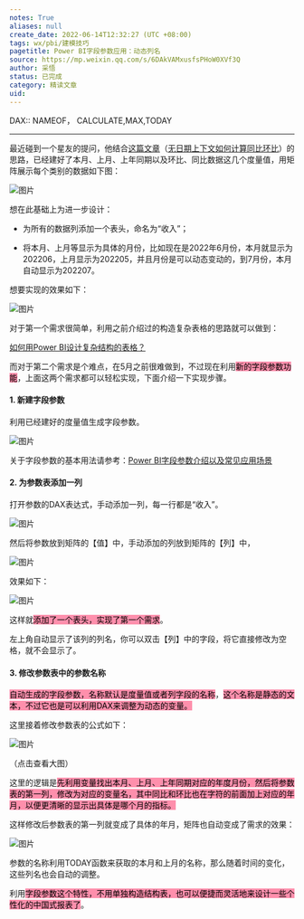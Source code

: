 ```yaml
---
notes: True
aliases: null
create_date: 2022-06-14T12:32:27 (UTC +08:00)
tags: wx/pbi/建模技巧
pagetitle: Power BI字段参数应用：动态列名
source: https://mp.weixin.qq.com/s/6DAkVAMxusfsPHoW0XVf3Q
author: 采悟
status: 已完成
category: 精读文章
uid: 
---
```


DAX:: NAMEOF， CALCULATE,MAX,TODAY

---

最近碰到一个星友的提问，他结合[这篇文章](http://mp.weixin.qq.com/s?__biz=MzA4MzQwMjY4MA==&mid=2484074772&idx=1&sn=f13557e739a5b0304696c1b9213c09c2&chksm=8e0c53c3b97bdad5d606da03d4723cbdb822d3a5faa7d6b2b0d4fa4e8268bad5fe2d58ddfac8&scene=21#wechat_redirect)（[无日期上下文如何计算同比环比](http://mp.weixin.qq.com/s?__biz=MzA4MzQwMjY4MA==&mid=2484074772&idx=1&sn=f13557e739a5b0304696c1b9213c09c2&chksm=8e0c53c3b97bdad5d606da03d4723cbdb822d3a5faa7d6b2b0d4fa4e8268bad5fe2d58ddfac8&scene=21#wechat_redirect)）的思路，已经建好了本月、上月、上年同期以及环比、同比数据这几个度量值，用矩阵展示每个类别的数据如下图：  

![图片](https://mmbiz.qpic.cn/mmbiz_png/aHEbZtANQJMGAlWib41ndKI9nSgeMibKKMwDVGcmumq7pxyXspBtpL8X4x19ObbAkcF7NoaicZS2vOfG332OsezUg/640?wx_fmt=png&wxfrom=5&wx_lazy=1&wx_co=1)

想在此基础上为进一步设计：

-   为所有的数据列添加一个表头，命名为“收入”；
    
-   将本月、上月等显示为具体的月份，比如现在是2022年6月份，本月就显示为202206，上月显示为202205，并且月份是可以动态变动的，到7月份，本月自动显示为202207。
    

想要实现的效果如下：  

![图片](https://mmbiz.qpic.cn/mmbiz_png/aHEbZtANQJMGAlWib41ndKI9nSgeMibKKMeT2DVwmggdZ045Zkib5oOF1HQeWgicjvyQJPmR0tHXkuMUJNwJCyeA2Q/640?wx_fmt=png&wxfrom=5&wx_lazy=1&wx_co=1)

对于第一个需求很简单，利用之前介绍过的构造复杂表格的思路就可以做到：

[如何用Power BI设计复杂结构的表格？](http://mp.weixin.qq.com/s?__biz=MzA4MzQwMjY4MA==&mid=2484077653&idx=1&sn=3473232e3694cb2e90586c5fabbd695b&chksm=8e13ae82b9642794ca021808e9b3231ace4f66d8cf4dc22901042eb7d429ef06f586255ffc4d&scene=21#wechat_redirect)

而对于第二个需求是个难点，在5月之前很难做到，不过现在利用<mark style="background: #FF5582A6;">新的字段参数功能</mark>，上面这两个需求都可以轻松实现，下面介绍一下实现步骤。

#### **1\. 新建字段参数**

利用已经建好的度量值生成字段参数。  

![图片](https://mmbiz.qpic.cn/mmbiz_png/aHEbZtANQJMGAlWib41ndKI9nSgeMibKKMIqkdBwPx2t4YTDuRAZNlfY6NOdZJiahh6aA28reoztbJwGw3bSXBW4A/640?wx_fmt=png&wxfrom=5&wx_lazy=1&wx_co=1)

关于字段参数的基本用法请参考：[Power BI字段参数介绍以及常见应用场景](http://mp.weixin.qq.com/s?__biz=MzA4MzQwMjY4MA==&mid=2484080273&idx=1&sn=b985ea8a53854f41a1ba75c0585cb3cd&chksm=8e13a446b9642d5085b1590f38ca7dd36c085269ae2d5d0fe75e09c57fc1ae270158d15d79db&scene=21#wechat_redirect)  

#### **2\. 为参数表添加一列**

打开参数的DAX表达式，手动添加一列，每一行都是“收入”。

![图片](https://mmbiz.qpic.cn/mmbiz_png/aHEbZtANQJMGAlWib41ndKI9nSgeMibKKM5K8BObs9tugC015aU2flj4NDqJQzOGdzGvxj7dya98RlZia9RQpueAw/640?wx_fmt=png&wxfrom=5&wx_lazy=1&wx_co=1)

然后将参数放到矩阵的【值】中，手动添加的列放到矩阵的【列】中，

![图片](https://mmbiz.qpic.cn/mmbiz_png/aHEbZtANQJMGAlWib41ndKI9nSgeMibKKMQDia9opGQF5wQIjgKLcA5icqcWCFD2VctEB308pzlibyEGBsKzG2yicxlw/640?wx_fmt=png&wxfrom=5&wx_lazy=1&wx_co=1)

效果如下：

![图片](https://mmbiz.qpic.cn/mmbiz_png/aHEbZtANQJMGAlWib41ndKI9nSgeMibKKMTqIopjBe9Jwtq1L6nnIIuBbjE2uT8EzMmmicDDFnuiboRFMwgatVwNEg/640?wx_fmt=png&wxfrom=5&wx_lazy=1&wx_co=1)

这样就<mark style="background: #FF5582A6;">添加了一个表头，实现了第一个需求</mark>。

左上角自动显示了该列的列名，你可以双击【列】中的字段，将它直接修改为空格，就不会显示了。

#### **3\. 修改参数表中的参数名称**

<mark style="background: #FF5582A6;">自动生成的字段参数，名称默认是度量值或者列字段的名称</mark>，<mark style="background: #FF5582A6;">这个名称是静态的文本，不过它也是可以利用DAX来调整为动态的变量。</mark>

这里接着修改参数表的公式如下：

![图片](https://mmbiz.qpic.cn/mmbiz_png/aHEbZtANQJMGAlWib41ndKI9nSgeMibKKMchSpQqcz7ibnWUNG91lht5lYmFQ22ndgzCZvEVuAQQg0kY33KsSgGnQ/640?wx_fmt=png&wxfrom=5&wx_lazy=1&wx_co=1)

（点击查看大图）  

这里的逻辑是<mark style="background: #FF5582A6;">先利用变量找出本月、上月、上年同期对应的年度月份，然后将参数表的第一列，修改为对应的变量名，其中同比和环比也在字符的前面加上对应的年月，以便更清晰的显示出具体是哪个月的指标。</mark>

这样修改后参数表的第一列就变成了具体的年月，矩阵也自动变成了需求的效果：  

![图片](https://mmbiz.qpic.cn/mmbiz_png/aHEbZtANQJMGAlWib41ndKI9nSgeMibKKMeT2DVwmggdZ045Zkib5oOF1HQeWgicjvyQJPmR0tHXkuMUJNwJCyeA2Q/640?wx_fmt=png&wxfrom=5&wx_lazy=1&wx_co=1)

参数的名称利用TODAY函数来获取的本月和上月的名称，那么随着时间的变化，这些列名也会自动的调整。

利用<mark style="background: #FF5582A6;">字段参数这个特性，不用单独构造结构表，也可以便捷而灵活地来设计一些个性化的中国式报表了</mark>。
